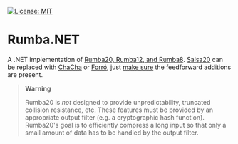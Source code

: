 [![License: MIT](https://img.shields.io/badge/License-MIT-blue.svg)](https://github.com/samuel-lucas6/Rumba.NET/blob/main/LICENSE)
# Rumba.NET
A .NET implementation of [Rumba20, Rumba12, and Rumba8](https://cr.yp.to/rumba20.html). [Salsa20](https://cr.yp.to/snuffle/salsafamily-20071225.pdf) can be replaced with [ChaCha](https://cr.yp.to/chacha/chacha-20080128.pdf) or [Forró](https://link.springer.com/article/10.1007/s00145-023-09455-5), just [make sure](https://cr.yp.to/rumba20/newfeatures-20071218.pdf) the feedforward additions are present.

> **Warning**
>
> Rumba20 is _not_ designed to provide unpredictability, truncated collision resistance, etc. These features must be provided by an appropriate output filter (e.g. a cryptographic hash function). Rumba20's goal is to efficiently compress a long input so that only a small amount of data has to be handled by the output filter.
